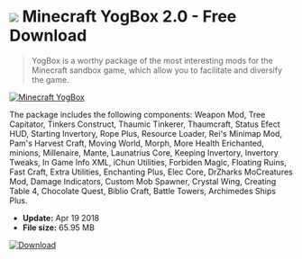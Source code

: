 # ![](https://cdn.softexe.net/static/icon/win.gif) Minecraft YogBox 2.0 - Free Download

> YogBox is a worthy package of the most interesting mods for the Minecraft sandbox game, which allow you to facilitate and diversify the game.

[![Minecraft YogBox](https://gallery.dpcdn.pl/imgc/Tools/81936/g_-_420x350_1.5_-_xacb7053d-757a-4c2a-a8b9-9eceb24410cf.png)](https://softexe.net/win/games-entertainment/other/minecraft-yogbox:pRcfh.html)

The package includes the following components:
 Weapon Mod, 
 Tree Capitator, 
 Tinkers Construct, 
 Thaumic Tinkerer, 
 Thaumcraft, 
 Status Efect HUD, 
 Starting Invertory, 
 Rope Plus, 
 Resource Loader, 
 Rei's Minimap Mod, 
 Pam's Harvest Craft, 
 Moving World, 
 Morph, 
 More Health Erichanted, 
 minions, 
 Millenaire, 
 Mante, 
 Launatrius Core, 
 Keeping Invertory, 
 Invertory Tweaks, 
 In Game Info XML, 
 iChun Utilities, 
 Forbiden Magic, 
 Floating Ruins, 
 Fast Craft, 
 Extra Utilities, 
 Enchanting Plus, 
 Elec Core, 
 DrZharks MoCreatures Mod, 
 Damage Indicators, 
 Custom Mob Spawner, 
 Crystal Wing, 
 Creating Table 4, 
 Chocolate Quest, 
 Biblio Craft, 
 Battle Towers, 
 Archimedes Ships Plus.


- **Update:** Apr 19 2018
- **File size:** 65.95 MB

[![Download](https://cdn.softexe.net/static/img/download.png)](https://softexe.net/win/games-entertainment/other/minecraft-yogbox:pRcfh.html)

